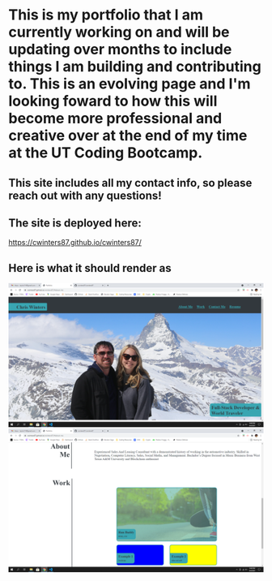 # This is my portfolio that I am currently working on and will be updating over months to include things I am building and contributing to. This is an evolving page and I'm looking foward to how this will become more professional and creative over at the end of my time at the UT Coding Bootcamp.


## This site includes all my contact info, so please reach out with any questions!

## The site is deployed here:
https://cwinters87.github.io/cwinters87/


##  Here is what it should render as

![portfolio](./assests/images/portpagemain.png)
![portfolio2](./assests/images/portpage2.png)